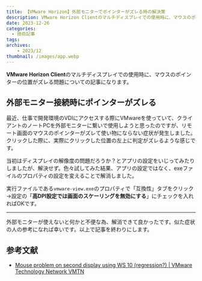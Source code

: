 ```yaml
---
title: 【VMware Horizon】外部モニターでポインターがズレる時の解決策
description: VMware Horizon Clientのマルチディスプレイでの使用時に、マウスのポインターの位置がずれる問題についての記事になります。
date: 2023-12-26
categories: 
  - 技術記事
tags: 
archives:
    - 2023/12
thumbnail: /images/app.webp
---
```


**VMware Horizon Client**のマルチディスプレイでの使用時に、マウスのポインターの位置がズレる問題についての記事になります。

<!--more-->

## 外部モニター接続時にポインターがズレる

最近、仕事で開発環境のVDIにアクセスする際にVMwareを使っていて、クライアントのノートPCを外部モニターに繋いで使用しようと思ったのですが、リモート画面のマウスのポインターがズレて使い物にならない症状が発生しました。クリックした際に、実際にクリックした位置の左上に判定がズレるような感じです。

当初はディスプレイの解像度の問題だろうか？とアプリの設定をいじってみたりしましたが、解決せず。色々試してみた結果、アプリの設定ではなく、exeファイルのプロパティの設定を変えることで解消しました。

実行ファイルである`vmware-view.exe`のプロパティで「互換性」タブをクリック→設定の「**高DPI設定では画面のスケーリングを無効にする**」にチェックを入れればOKです。

* * *

外部モニターが使えないと何かと不便な為、解消できて良かったです。似た症状の人の参考になれば幸いです。以上で記事を終わりにします。

## 参考文献

* [Mouse problem on second display using WS 10 (regression?) | VMware Technology Network VMTN](https://communities.vmware.com/t5/VMware-Workstation-Pro/Mouse-problem-on-second-display-using-WS-10-regression/m-p/2162294)